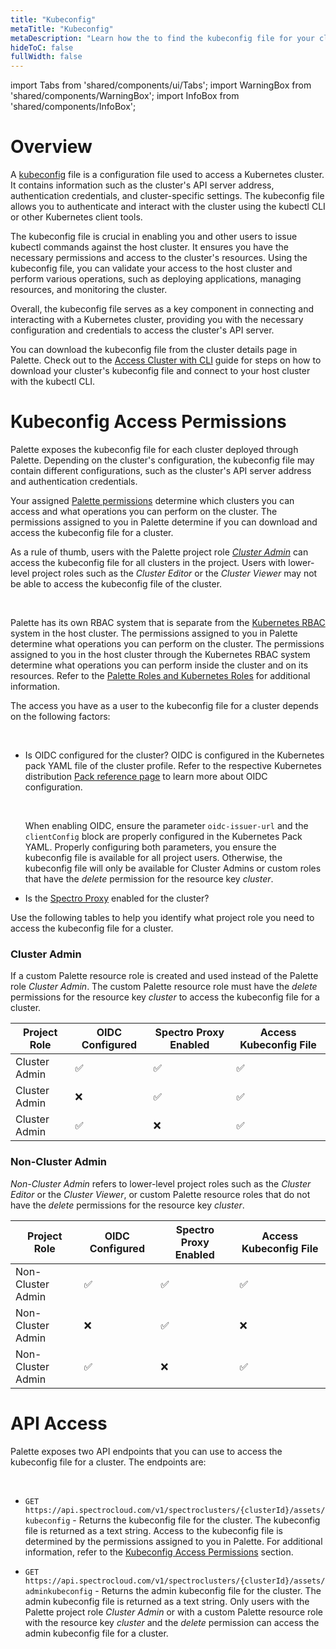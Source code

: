 ```yaml
---
title: "Kubeconfig"
metaTitle: "Kubeconfig"
metaDescription: "Learn how the to find the kubeconfig file for your cluster and how permissions are managed."
hideToC: false
fullWidth: false
---
```


import Tabs from 'shared/components/ui/Tabs';
import WarningBox from 'shared/components/WarningBox';
import InfoBox from 'shared/components/InfoBox';


# Overview

A [kubeconfig](https://kubernetes.io/docs/concepts/configuration/organize-cluster-access-kubeconfig/) file is a configuration file used to access a Kubernetes cluster. It contains information such as the cluster's API server address, authentication credentials, and cluster-specific settings. The kubeconfig file allows you to authenticate and interact with the cluster using the kubectl CLI or other Kubernetes client tools.


The kubeconfig file is crucial in enabling you and other users to issue kubectl commands against the host cluster. It ensures you have the necessary permissions and access to the cluster's resources. Using the kubeconfig file, you can validate your access to the host cluster and perform various operations, such as deploying applications, managing resources, and monitoring the cluster.

Overall, the kubeconfig file serves as a key component in connecting and interacting with a Kubernetes cluster, providing you with the necessary configuration and credentials to access the cluster's API server.


You can download the kubeconfig file from the cluster details page in Palette. Check out to the [Access Cluster with CLI](/clusters/cluster-management/palette-webctl) guide for steps on how to download your cluster's kubeconfig file and connect to your host cluster with the kubectl CLI.

# Kubeconfig Access Permissions

Palette exposes the kubeconfig file for each cluster deployed through Palette. Depending on the cluster's configuration, the kubeconfig file may contain different configurations, such as the cluster's API server address and authentication credentials. 

Your assigned [Palette permissions](/user-management/palette-rbac/project-scope-roles-permissions) determine which clusters you can access and what operations you can perform on the cluster. The permissions assigned to you in Palette determine if you can download and access the kubeconfig file for a cluster. 

As a rule of thumb, users with the Palette project role [*Cluster Admin*](/user-management/palette-rbac/project-scope-roles-permissions#cluster) can access the kubeconfig file for all clusters in the project. Users with lower-level project roles such as the  *Cluster Editor* or the *Cluster Viewer* may not be able to access the kubeconfig file of the cluster. 

<br />

<InfoBox>

Palette has its own RBAC system that is separate from the [Kubernetes RBAC](https://kubernetes.io/docs/reference/access-authn-authz/rbac/) system in the host cluster. The permissions assigned to you in Palette determine what operations you can perform on the cluster. The permissions assigned to you in the host cluster through the Kubernetes RBAC system determine what operations you can perform inside the cluster and on its resources. Refer to the [Palette Roles and Kubernetes Roles](/clusters/cluster-management/cluster-rbac#paletterolesandkubernetesroles) for additional information.

</InfoBox>


The access you have as a user to the kubeconfig file for a cluster depends on the following factors:

<br />

* Is OIDC configured for the cluster? OIDC is configured in the Kubernetes pack YAML file of the cluster profile. Refer to the respective Kubernetes distribution [Pack reference page](/integrations) to learn more about OIDC configuration.

  <br />

  <WarningBox>

    When enabling OIDC, ensure the parameter `oidc-issuer-url` and the `clientConfig` block are properly configured in the Kubernetes Pack YAML. Properly configuring both parameters, you ensure the kubeconfig file is available for all project users. Otherwise, the kubeconfig file will only be available for Cluster Admins or custom roles that have the *delete* permission for the resource key *cluster*.

  </WarningBox>


* Is the [Spectro Proxy](/integrations/frp) enabled for the cluster?


Use the following tables to help you identify what project role you need to access the kubeconfig file for a cluster. 


### Cluster Admin

If a custom Palette resource role is created and used instead of the Palette role *Cluster Admin*. The custom Palette resource role must have the *delete* permissions for the resource key *cluster* to access the kubeconfig file for a cluster.


| **Project Role** | **OIDC Configured** | **Spectro Proxy Enabled** | **Access Kubeconfig File** | 
| --- | --- | --- | --- |
| Cluster Admin | ✅ | ✅ | ✅ |
| Cluster Admin | ❌ | ✅ | ✅ |
| Cluster Admin | ✅ | ❌ | ✅ |



### Non-Cluster Admin



*Non-Cluster Admin* refers to lower-level project roles such as the *Cluster Editor* or the *Cluster Viewer*, or custom Palette resource roles that do not have the *delete* permissions for the resource key *cluster*. 

| **Project Role** | **OIDC Configured** | **Spectro Proxy Enabled** | **Access Kubeconfig File** | 
| --- | --- | --- | --- |
| Non-Cluster Admin | ✅ | ✅ | ✅ |
| Non-Cluster Admin | ❌ | ✅ | ❌ |
| Non-Cluster Admin | ✅ | ❌ | ✅ |


# API Access

Palette exposes two API endpoints that you can use to access the kubeconfig file for a cluster. The endpoints are:

<br />

* `GET https://api.spectrocloud.com/v1/spectroclusters/{clusterId}/assets/kubeconfig` - Returns the kubeconfig file for the cluster. The kubeconfig file is returned as a text string. Access to the kubeconfig file is determined by the permissions assigned to you in Palette.  For additional information, refer to the [Kubeconfig Access Permissions](#kubeconfigaccesspermissions) section. 


* `GET https://api.spectrocloud.com/v1/spectroclusters/{clusterId}/assets/adminkubeconfig` - Returns the admin kubeconfig file for the cluster. The admin kubeconfig file is returned as a text string. Only users with the Palette project role *Cluster Admin* or with a custom Palette resource role with the resource key *cluster* and the *delete* permission can access the admin kubeconfig file for a cluster.